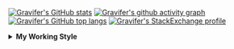<!--
**Gravifer/Gravifer** is a ✨ _special_ ✨ repository because its `README.md` (this file) appears on your GitHub profile.

Here are some ideas to get you started:

- 🔭 I’m currently working on ...
- 🌱 I’m currently learning ...
- 👯 I’m looking to collaborate on ...
- 🤔 I’m looking for help with ...
- 💬 Ask me about ...
- 📫 How to reach me: ...
- 😄 Pronouns: ...
- ⚡ Fun fact: ...
-->

<!-- ![Metrics](https://github.com/my-github-user/my-github-user/blob/main/github-metrics.svg) -->

<!-- [![Gravifer's GitHub Streak](https://github-readme-streak-stats.herokuapp.com/?user=Gravifer&theme=default&background=ffffff0a&border=00000000&stroke=80808080&currStreakNum=808080&sideNums=808080&sideLabels=808080&dates=808080)](https://github.com/DenverCoder1/github-readme-streak-stats) -->
<!-- [![Contribution Stats](https://github-contribution-stats.vercel.app/api/?username=Gravifer)](https://github.com/LordDashMe/github-contribution-stats/)  -->
[![Gravifer's GitHub stats](https://github-readme-stats.vercel.app/api?username=Gravifer&theme=default&bg_color=ffffff0a&text_color=808080&hide_border=true&show_icons=true&count_private=true)](https://github.com/anuraghazra/github-readme-stats)
[![Gravifer's github activity graph](https://activity-graph.herokuapp.com/graph?username=Gravifer&bg_color=ffffff0a&color=3080ed&line=5094f0&point=4d72f2&hide_border=true)](https://github.com/ashutosh00710/github-readme-activity-graph)
[![Gravifer's GitHub top langs](https://github-readme-stats.vercel.app/api/top-langs/?username=Gravifer&theme=default&bg_color=ffffff0a&text_color=808080&hide_border=true&show_icons=true&count_private=true&layout=compact)](https://github.com/anuraghazra/github-readme-stats)
[![Gravifer's StackExchange profile](https://stackexchange.com/users/flair/18316138.png?theme=clean)](https://mathematica.stackexchange.com/users/72025)
<!-- [![Visitors](https://visitor-badge.glitch.me/badge?page_id=Gravifer.Gravifer)](https://github.com/Gravifer/) -->
<!-- <div itemscope itemtype="https://schema.org/Person"><a itemprop="sameAs" content="https://orcid.org/0000-0003-0337-9274" href="https://orcid.org/0000-0003-0337-9274" target="orcid.widget" rel="me noopener noreferrer" style="vertical-align:top;"><img src="https://orcid.org/sites/default/files/images/orcid_16x16.png" style="width:1em;margin-right:.5em;" alt="ORCID iD icon">https://orcid.org/0000-0003-0337-9274</a></div> -->
<!-- [![Gravifer's ORCID id](https://img.shields.io/static/v1?label=ORCID&message=0000-0003-0337-9274&style=flat&logo=orcid7logoColor=white&color=a6ce39)](https://orcid.org/0000-0003-0337-9274) -->

<details>
  <summary>
    <strong>My Working Style</strong><!--<a href="https://wakatime.com/badge/github/Gravifer/Gravifer"><img src="https://wakatime.com/badge/github/Gravifer/Gravifer.svg" alt="time tracker"></a>-->
  </summary>

[![time tracker](https://wakatime.com/badge/github/Gravifer/Gravifer.svg)](https://wakatime.com/badge/github/Gravifer/Gravifer)
<!--START_SECTION:waka-->
![Profile Views](http://img.shields.io/badge/Profile%20Views-21-blue)

![Lines of code](https://img.shields.io/badge/From%20Hello%20World%20I%27ve%20Written-819961%20lines%20of%20code-blue)

**I'm an Early 🐤** 

```text
🌞 Morning    79 commits     ███░░░░░░░░░░░░░░░░░░░░░░   13.76% 
🌆 Daytime    275 commits    ████████████░░░░░░░░░░░░░   47.91% 
🌃 Evening    170 commits    ███████░░░░░░░░░░░░░░░░░░   29.62% 
🌙 Night      50 commits     ██░░░░░░░░░░░░░░░░░░░░░░░   8.71%

```


📊 **This Week I Spent My Time On** 

```text
💬 Programming Languages: 
Browsing                 16 hrs 8 mins       █████████████░░░░░░░░░░░░   54.12% 
Other                    11 hrs 7 mins       █████████░░░░░░░░░░░░░░░░   37.29% 
Julia                    1 hr 25 mins        █░░░░░░░░░░░░░░░░░░░░░░░░   4.8% 
JSON                     24 mins             ░░░░░░░░░░░░░░░░░░░░░░░░░   1.39% 
Markdown                 19 mins             ░░░░░░░░░░░░░░░░░░░░░░░░░   1.11%

🔥 Editors: 
Browser                  24 hrs 20 mins      ████████████████████░░░░░   81.63% 
VS Code                  2 hrs 25 mins       ██░░░░░░░░░░░░░░░░░░░░░░░   8.12% 
Word                     2 hrs 22 mins       ██░░░░░░░░░░░░░░░░░░░░░░░   7.97% 
Powerpoint               30 mins             ░░░░░░░░░░░░░░░░░░░░░░░░░   1.73% 
Excel                    9 mins              ░░░░░░░░░░░░░░░░░░░░░░░░░   0.55%

🐱‍💻 Projects: 
literature-reading       15 hrs 54 mins      █████████████░░░░░░░░░░░░   53.35% 
learning-mma             4 hrs 6 mins        ███░░░░░░░░░░░░░░░░░░░░░░   13.75% 
Unknown Project          3 hrs 53 mins       ███░░░░░░░░░░░░░░░░░░░░░░   13.03% 
CFD2021-G4-Projects      3 hrs 35 mins       ███░░░░░░░░░░░░░░░░░░░░░░   12.06% 
queue-sdp                1 hr 52 mins        █░░░░░░░░░░░░░░░░░░░░░░░░   6.28%

💻 Operating System: 
Windows                  29 hrs 49 mins      █████████████████████████   100.0%

```

**I Mostly Code in Mathematica** 

```text
Mathematica              8 repos             ████████████░░░░░░░░░░░░░   50.0% 
TeX                      2 repos             ███░░░░░░░░░░░░░░░░░░░░░░   12.5% 
MATLAB                   2 repos             ███░░░░░░░░░░░░░░░░░░░░░░   12.5% 
Assembly                 1 repo              █░░░░░░░░░░░░░░░░░░░░░░░░   6.25% 
Python                   1 repo              █░░░░░░░░░░░░░░░░░░░░░░░░   6.25%

```



 Last Updated on 28/06/2021
<!--END_SECTION:waka-->
</details>
